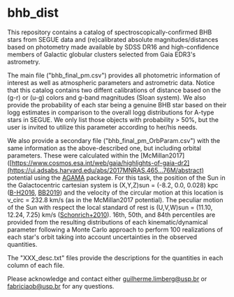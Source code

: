 # bhb_dist

This repository contains a catalog of spectroscopically-confirmed BHB stars from SEGUE data and (re)calibrated absolute magnitudes/distances based on photometry made available by SDSS DR16 and high-confidence members of Galactic globular clusters selected from Gaia EDR3's astrometry.   

The main file ("bhb_final_pm.csv") provides all photometric information of interest as well as atmospheric parameters and astrometric data. Notice that this catalog contains two diffent calibrations of distance based on the (g-r) or (u-g) colors and g-band magnitudes (Sloan system). We also provide the probability of each star being a genuine BHB star based on their logg estimates in comparison to the overall logg distributions for A-type stars in SEGUE. We only list those objects with probability > 50%, but the user is invited to utilize this parameter according to her/his needs. 

We also provide a secondary file ("bhb_final_pm_OrbParam.csv") with the same information as the above-described one, but including orbital parameters. These were calculated within the [McMillan2017]([https://www.cosmos.esa.int/web/gaia/highlights-of-gaia-dr2](https://ui.adsabs.harvard.edu/abs/2017MNRAS.465...76M/abstract) potential using the [AGAMA](https://ui.adsabs.harvard.edu/abs/2019MNRAS.482.1525V/abstract) package. For this task, the position of the Sun in the Galactocentric cartesian system is (X,Y,Z)sun = (-8.2, 0.0, 0.028) kpc ([B-H2016](https://ui.adsabs.harvard.edu/abs/2016ARA%26A..54..529B/abstract), [BB2019](https://ui.adsabs.harvard.edu/abs/2019MNRAS.482.1417B/abstract)) and the velocity of the circular motion at this location is v_circ = 232.8 km/s (as in the McMillan2017 potential). The peculiar motion of the Sun with respect the local standard of rest is (U,V,W)sun = (11.10, 12.24, 7.25) km/s ([Schonrich+2010](https://ui.adsabs.harvard.edu/abs/2010MNRAS.403.1829S/abstract)). 16th, 50th, and 84th percentiles are provided from the resulting distributions of each kinematic/dynamical parameter following a Monte Carlo approach to perform 100 realizations of each star's orbit taking into account uncertainties in the observed quantities.

The "XXX_desc.txt" files provide the descriptions for the quantities in each column of each file.  

Please acknowledge and contact either guilherme.limberg@usp.br or fabriciaob@usp.br for any questions.

